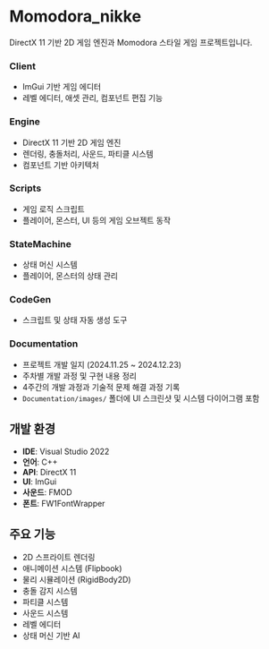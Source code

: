 # Momodora_nikke

DirectX 11 기반 2D 게임 엔진과 Momodora 스타일 게임 프로젝트입니다.

### Client
- ImGui 기반 게임 에디터
- 레벨 에디터, 애셋 관리, 컴포넌트 편집 기능

### Engine  
- DirectX 11 기반 2D 게임 엔진
- 렌더링, 충돌처리, 사운드, 파티클 시스템
- 컴포넌트 기반 아키텍처

### Scripts
- 게임 로직 스크립트
- 플레이어, 몬스터, UI 등의 게임 오브젝트 동작

### StateMachine
- 상태 머신 시스템
- 플레이어, 몬스터의 상태 관리

### CodeGen
- 스크립트 및 상태 자동 생성 도구

### Documentation
- 프로젝트 개발 일지 (2024.11.25 ~ 2024.12.23)
- 주차별 개발 과정 및 구현 내용 정리
- 4주간의 개발 과정과 기술적 문제 해결 과정 기록
- `Documentation/images/` 폴더에 UI 스크린샷 및 시스템 다이어그램 포함

## 개발 환경

- **IDE**: Visual Studio 2022
- **언어**: C++
- **API**: DirectX 11
- **UI**: ImGui
- **사운드**: FMOD
- **폰트**: FW1FontWrapper


## 주요 기능

- 2D 스프라이트 렌더링
- 애니메이션 시스템 (Flipbook)
- 물리 시뮬레이션 (RigidBody2D)
- 충돌 감지 시스템
- 파티클 시스템
- 사운드 시스템
- 레벨 에디터
- 상태 머신 기반 AI

